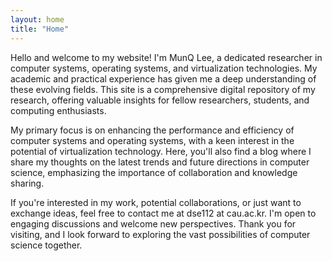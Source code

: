 ```yaml
---
layout: home
title: "Home"
---
```


Hello and welcome to my website! I'm MunQ Lee, a dedicated researcher in computer systems, operating systems, and virtualization technologies. My academic and practical experience has given me a deep understanding of these evolving fields. This site is a comprehensive digital repository of my research, offering valuable insights for fellow researchers, students, and computing enthusiasts.

My primary focus is on enhancing the performance and efficiency of computer systems and operating systems, with a keen interest in the potential of virtualization technology. Here, you'll also find a blog where I share my thoughts on the latest trends and future directions in computer science, emphasizing the importance of collaboration and knowledge sharing.

If you're interested in my work, potential collaborations, or just want to exchange ideas, feel free to contact me at dse112 at cau.ac.kr. I'm open to engaging discussions and welcome new perspectives. Thank you for visiting, and I look forward to exploring the vast possibilities of computer science together.